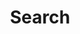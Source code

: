 ---
title: "Search" # in any language you want
layout: "search" # is necessary
# url: "/archive"
# description: "Search (Alt + /)"
summary: "search"
placeholder: "Please enter your search term."
---